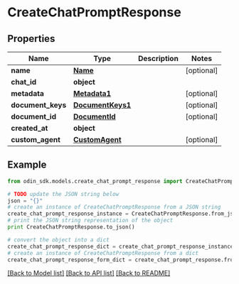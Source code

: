 # CreateChatPromptResponse


## Properties

Name | Type | Description | Notes
------------ | ------------- | ------------- | -------------
**name** | [**Name**](Name.md) |  | [optional] 
**chat_id** | **object** |  | 
**metadata** | [**Metadata1**](Metadata1.md) |  | [optional] 
**document_keys** | [**DocumentKeys1**](DocumentKeys1.md) |  | [optional] 
**document_id** | [**DocumentId**](DocumentId.md) |  | [optional] 
**created_at** | **object** |  | 
**custom_agent** | [**CustomAgent**](CustomAgent.md) |  | [optional] 

## Example

```python
from odin_sdk.models.create_chat_prompt_response import CreateChatPromptResponse

# TODO update the JSON string below
json = "{}"
# create an instance of CreateChatPromptResponse from a JSON string
create_chat_prompt_response_instance = CreateChatPromptResponse.from_json(json)
# print the JSON string representation of the object
print CreateChatPromptResponse.to_json()

# convert the object into a dict
create_chat_prompt_response_dict = create_chat_prompt_response_instance.to_dict()
# create an instance of CreateChatPromptResponse from a dict
create_chat_prompt_response_form_dict = create_chat_prompt_response.from_dict(create_chat_prompt_response_dict)
```
[[Back to Model list]](../README.md#documentation-for-models) [[Back to API list]](../README.md#documentation-for-api-endpoints) [[Back to README]](../README.md)


